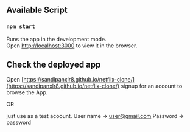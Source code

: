 ## Available Script

### `npm start`

Runs the app in the development mode.<br />
Open [http://localhost:3000](http://localhost:3000) to view it in the browser.


## Check the deployed app

Open [https://sandipanxlr8.github.io/netflix-clone/](https://sandipanxlr8.github.io/netflix-clone/) signup for an account to browse the App.

OR 

just use as a test acoount.
User name -> user@gmail.com
Password -> password
